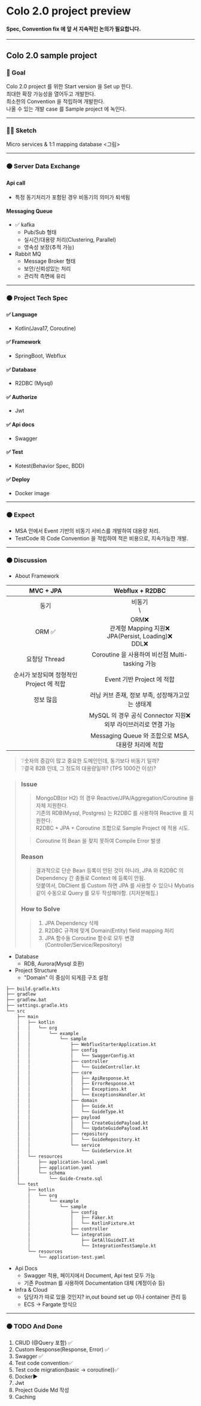 # Colo 2.0 project preview

#### Spec, Convention fix 에 앞 서 지속적인 논의가 필요합니다.

***

## Colo 2.0 sample project

### 🔆 Goal

Colo 2.0 project 를 위한 Start version 을 Set up 한다.  
최대한 확장 가능성을 열어두고 개발한다.   
최소한의 Convention 을 적립하며 개발한다.   
나올 수 있는 개발 case 를 Sample project 에 녹인다.
***

### ✍🏻 Sketch

Micro services & 1:1 mapping database
<그림>
***

### 🟠 Server Data Exchange

#### Api call

- 특정 동기처리가 포함된 경우 비동기의 의미가 퇴색됨

#### Messaging Queue

- ✅ kafka
    - Pub/Sub 형태
    - 실시간/대용량 처리(Clustering, Parallel)
    - 영속성 보장(추적 가능)
- Rabbit MQ
    - Message Broker 형태
    - 보안/신뢰성있는 처리
    - 관리적 측면에 유리

***

### 🟠 Project Tech Spec

#### ✅ Language

- Kotlin(Java17, Coroutine)

#### ✅ Framework

- SpringBoot, Webflux

#### ✅ Database

- R2DBC (Mysql)

#### ✅ Authorize

- Jwt

#### ✅ Api docs

- Swagger

#### ✅ Test

- Kotest(Behavior Spec, BDD)

#### ✅ Deploy

- Docker image

***

### 🟠 Expect

- MSA 안에서 Event 기반의 비동기 서비스를 개발하여 대용량 처리.
- TestCode 와 Code Convention 을 적립하여 적은 비용으로, 지속가능한 개발.

*** 

### 🟠 Discussion

- About Framework

|         MVC + JPA          |                       Webflux  + R2DBC                        |
|:--------------------------:|:-------------------------------------------------------------:|
|             동기             |                       비동기   <br/>    \                        |
|           ORM ✅            | ORM❌<br/>관계형 Mapping 지원❌<br/>JPA(Persist, Loading)❌ <br/>DDL❌ |
|         요청당 Thread         |             Coroutine 을 사용하여 비선점 Multi-tasking 가능             |
| 순서가 보장되며 정형적인 Project 에 적합 |                     Event 기반 Project 에 적합                     |
|           정보 많음            |                 러닝 커브 존재, 정보 부족, 성장해가고있는 생태계                  |
|                            |        MySQL 의 경우 공식 Connector 지원❌<br/>외부 라이브러리로 연결 가능        
|                            |            Messaging Queue 와 조합으로 MSA, 대용량 처리에 적합             |

> ❔숫자의 증감이 많고 중요한 도메인인데, 동기보다 비동기 일까?  
> ❔결국 B2B 인데, 그 정도의 대용량일까? (TPS 1000건 이상)?

> ### Issue
>> MongoDB(or H2) 의 경우 Reactive/JPA/Aggregation/Coroutine 을 자체 지원한다.  
> > 기존의 RDB(Mysql, Postgres) 는 R2DBC 를 사용하여 Reactive 를 지원한다.   
> > R2DBC + JPA + Coroutine 조합으로 Sample Project 에 적용 시도.
>
> > Coroutine 의 Bean 을 찾지 못하여 Compile Error 발생
>
> ### Reason
> > 결과적으로 단순 Bean 등록이 안된 것이 아니라, JPA 와 R2DBC 의 Dependency 간 충돌로 Context 에 등록이 안됨.  
> > 덧붙여서, DbClient 를 Custom 하면 JPA 를 사용할 수 있으나 Mybatis 같이 수동으로 Query 를 모두 작성해야함. (지저분해짐.)
>
> ### How to Solve
> > 1. JPA Dependency 삭제
> > 2. R2DBC 규격에 맞게 Domain(Entity) field mapping 처리
> > 3. JPA 함수들 Coroutine 함수로 모두 변경(Controller/Service/Repository)

- Database
    - RDB, Aurora(Mysql 호환)
- Project Structure
    - "Domain" 이 중심이 되게끔 구조 설정

~~~bash
├── build.gradle.kts
├── gradlew
├── gradlew.bat
├── settings.gradle.kts
└── src
    ├── main
    │   ├── kotlin
    │   │   └── org
    │   │       └── example
    │   │           └── sample
    │   │               ├── WebfluxStarterApplication.kt
    │   │               ├── config
    │   │               │   └── SwaggerConfig.kt
    │   │               ├── controller
    │   │               │   └── GuideController.kt
    │   │               ├── core
    │   │               │   ├── ApiResponse.kt
    │   │               │   ├── ErrorResponse.kt
    │   │               │   ├── Exceptions.kt
    │   │               │   └── ExceptionsHandler.kt
    │   │               ├── domain
    │   │               │   ├── Guide.kt
    │   │               │   └── GuideType.kt
    │   │               ├── payload
    │   │               │   ├── CreateGuidePayload.kt
    │   │               │   └── UpdateGuidePayload.kt
    │   │               ├── repository
    │   │               │   └── GuideRepository.kt
    │   │               └── service
    │   │                   └── GuideService.kt
    │   └── resources
    │       ├── application-local.yaml
    │       ├── application.yaml
    │       └── schema
    │           └── Guide-Create.sql
    └── test
        ├── kotlin
        │   └── org
        │       └── example
        │           └── sample
        │               ├── config
        │               │   ├── Faker.kt
        │               │   └── KotlinFixture.kt
        │               ├── controller
        │               └── integration
        │                   ├── GetAllGuideIT.kt
        │                   └── IntegrationTestSample.kt
        └── resources
            └── application-test.yaml
~~~

- Api Docs
    - Swagger 적용, 페이지에서 Document, Api test 모두 가능
    - 기존 Postman 를 사용하여 Documentation 대체 (계정이슈 등)
- Infra & Cloud
    - 담당자가 따로 있을 것인지? in,out bound set up 이나 container 관리 등
    - ECS -> Fargate 방식으

***

### 🟠 TODO And Done

1. CRUD (@Query 포함) ✅
2. Custom Response(Response, Error) ✅
2. Swagger ✅
3. Test code convention✅
4. Test code migration(basic -> coroutine))✅
4. Docker️️▶️
5. Jwt
6. Project Guide Md 작성
6. Caching
